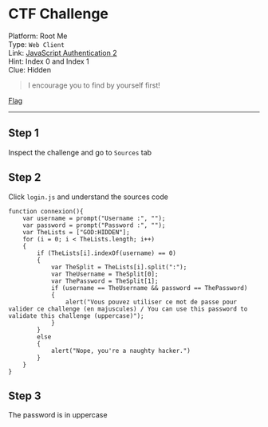 # CTF Challenge

Platform: Root Me </br>
Type: `Web Client` </br>
Link: [JavaScript Authentication 2](https://www.root-me.org/en/Challenges/Web-Client/Javascript-Authentication-2) </br>
Hint: Index 0 and Index 1 </br>
Clue: Hidden </br>

> I encourage you to find by yourself first! </br>

[Flag](./passphrase.txt) </br>

---

## Step 1
Inspect the challenge and go to `Sources` tab </br>

## Step 2
Click `login.js` and understand the sources code </br>
```
function connexion(){
    var username = prompt("Username :", "");
    var password = prompt("Password :", "");
    var TheLists = ["GOD:HIDDEN"];
    for (i = 0; i < TheLists.length; i++)
    {
        if (TheLists[i].indexOf(username) == 0)
        {
            var TheSplit = TheLists[i].split(":");
            var TheUsername = TheSplit[0];
            var ThePassword = TheSplit[1];
            if (username == TheUsername && password == ThePassword)
            {
                alert("Vous pouvez utiliser ce mot de passe pour valider ce challenge (en majuscules) / You can use this password to validate this challenge (uppercase)");
            }
        }
        else
        {
            alert("Nope, you're a naughty hacker.")
        }
    }
}
```

## Step 3
The password is in uppercase </br>
